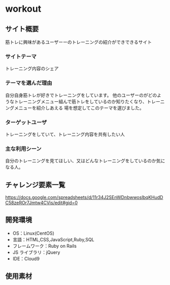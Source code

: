 # workout

## サイト概要

筋トレに興味があるユーザーーのトレーニングの紹介ができできるサイト

### サイトテーマ

トレーニング内容のシェア

### テーマを選んだ理由

自分自身筋トレが好きでトレーニングをしています。
他のユーザーのがどのようなトレーニングメニュー組んで筋トレをしているのか知りたくなり、トレーニングメニューを紹介しあえる
場を想定してこのテーマを選びました。

### ターゲットユーザ

トレーニングをしていて、トレーニング内容を共有したい人

### 主な利用シーン

自分のトレーニングを見てほしい、又はどんなトレーニングをしているのか気になる人。

## チャレンジ要素一覧

https://docs.google.com/spreadsheets/d/11r34J2SEnWDnbwwoslbqKHudDC58zeROr7Jmtw4CVis/edit#gid=0

## 開発環境

- OS：Linux(CentOS)
- 言語：HTML,CSS,JavaScript,Ruby,SQL
- フレームワーク：Ruby on Rails
- JS ライブラリ：jQuery
- IDE：Cloud9

## 使用素材
